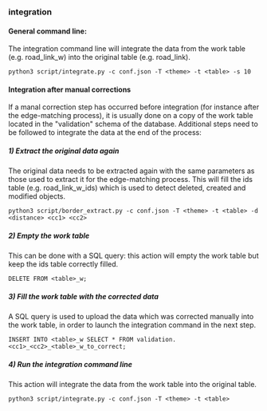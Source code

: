 ### integration

#### General command line:
The integration command line will integrate the data from the work table (e.g. road_link_w) into the original table (e.g. road_link).
```
python3 script/integrate.py -c conf.json -T <theme> -t <table> -s 10
```

#### Integration after manual corrections

If a manal correction step has occurred before integration (for instance after the edge-matching process), it is usually done on a copy of the work table located in the "validation" schema of the database. Additional steps need to be followed to integrate the data at the end of the process:

##### 1) Extract the original data again
The original data needs to be extracted again with the same parameters as those used to extract it for the edge-matching process. This will fill the ids table (e.g. road_link_w_ids) which is used to detect deleted, created and modified objects.
```
python3 script/border_extract.py -c conf.json -T <theme> -t <table> -d <distance> <cc1> <cc2> 
```
##### 2) Empty the work table
This can be done with a SQL query: this action will empty the work table but keep the ids table correctly filled.
```
DELETE FROM <table>_w; 
```
##### 3) Fill the work table with the corrected data 
A SQL query is used to upload the data which was corrected manually into the work table, in order to launch the integration command in the next step.
```
INSERT INTO <table>_w SELECT * FROM validation.<cc1>_<cc2>_<table>_w_to_correct;
```
##### 4) Run the integration command line
This action will integrate the data from the work table into the original table.
```
python3 script/integrate.py -c conf.json -T <theme> -t <table>
```
